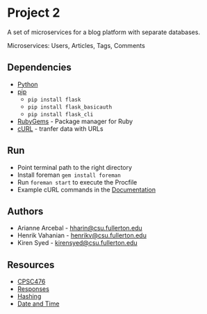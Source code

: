 # Project 2
A set of microservices for a blog platform with separate databases.

Microservices: Users, Articles, Tags, Comments

## Dependencies
* [Python](https://www.python.org/downloads/)
* [pip](https://pypi.org/project/pip/#files)
   - `pip install flask`
   - `pip install flask_basicauth`
   - `pip install flask_cli`
* [RubyGems](https://rubygems.org/pages/download) - Package manager for Ruby 
* [cURL](https://curl.haxx.se/download.html) - tranfer data with URLs

## Run
* Point terminal path to the right directory
* Install foreman `gem install foreman`
* Run `foreman start` to execute the Procfile
* Example cURL commands in the [Documentation](https://github.com/kirnehv/CPSC-476/blob/master/API%20documentation.pdf)

## Authors
* Arianne Arcebal - hharin@csu.fullerton.edu
* Henrik Vahanian - henrikv@csu.fullerton.edu
* Kiren Syed - kirensyed@csu.fullerton.edu

## Resources
* [CPSC476](https://docs.google.com/document/d/1a8MNcQiL3flEz2uP3gM35hMpdEKMXBGQTPDnLoRdmnI/edit)
* [Responses](https://www.programcreek.com/python/example/51515/flask.Response)
* [Hashing](https://pythonprogramming.net/password-hashing-flask-tutorial/)
* [Date and Time](https://tecadmin.net/get-current-date-time-python/)
